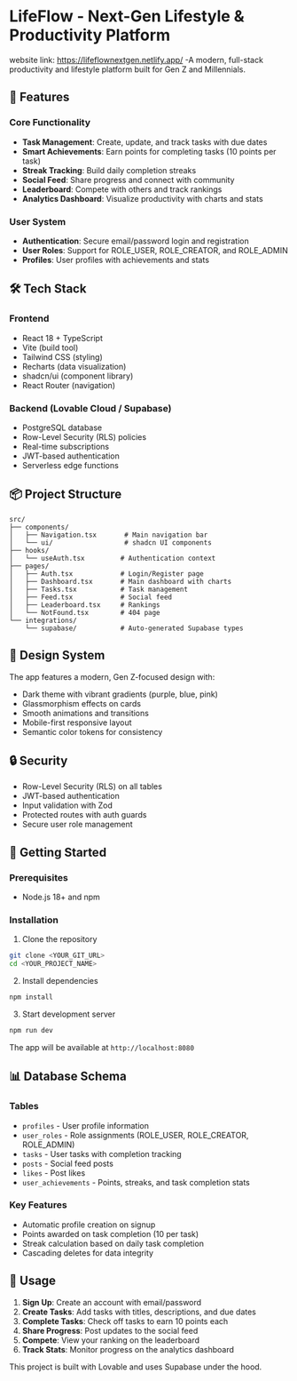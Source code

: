 # LifeFlow - Next-Gen Lifestyle & Productivity Platform
website link: https://lifeflownextgen.netlify.app/
   -A modern, full-stack productivity and lifestyle platform built for Gen Z and Millennials.

## 🚀 Features

### Core Functionality
- **Task Management**: Create, update, and track tasks with due dates
- **Smart Achievements**: Earn points for completing tasks (10 points per task)
- **Streak Tracking**: Build daily completion streaks
- **Social Feed**: Share progress and connect with community
- **Leaderboard**: Compete with others and track rankings
- **Analytics Dashboard**: Visualize productivity with charts and stats

### User System
- **Authentication**: Secure email/password login and registration
- **User Roles**: Support for ROLE_USER, ROLE_CREATOR, and ROLE_ADMIN
- **Profiles**: User profiles with achievements and stats

## 🛠️ Tech Stack

### Frontend
- React 18 + TypeScript
- Vite (build tool)
- Tailwind CSS (styling)
- Recharts (data visualization)
- shadcn/ui (component library)
- React Router (navigation)

### Backend (Lovable Cloud / Supabase)
- PostgreSQL database
- Row-Level Security (RLS) policies
- Real-time subscriptions
- JWT-based authentication
- Serverless edge functions

## 📦 Project Structure

```
src/
├── components/
│   ├── Navigation.tsx       # Main navigation bar
│   └── ui/                  # shadcn UI components
├── hooks/
│   └── useAuth.tsx         # Authentication context
├── pages/
│   ├── Auth.tsx            # Login/Register page
│   ├── Dashboard.tsx       # Main dashboard with charts
│   ├── Tasks.tsx           # Task management
│   ├── Feed.tsx            # Social feed
│   ├── Leaderboard.tsx     # Rankings
│   └── NotFound.tsx        # 404 page
└── integrations/
    └── supabase/           # Auto-generated Supabase types
```

## 🎨 Design System

The app features a modern, Gen Z-focused design with:
- Dark theme with vibrant gradients (purple, blue, pink)
- Glassmorphism effects on cards
- Smooth animations and transitions
- Mobile-first responsive layout
- Semantic color tokens for consistency

## 🔒 Security

- Row-Level Security (RLS) on all tables
- JWT-based authentication
- Input validation with Zod
- Protected routes with auth guards
- Secure user role management

## 🚀 Getting Started

### Prerequisites
- Node.js 18+ and npm

### Installation

1. Clone the repository
```bash
git clone <YOUR_GIT_URL>
cd <YOUR_PROJECT_NAME>
```

2. Install dependencies
```bash
npm install
```

3. Start development server
```bash
npm run dev
```

The app will be available at `http://localhost:8080`

## 📊 Database Schema

### Tables
- `profiles` - User profile information
- `user_roles` - Role assignments (ROLE_USER, ROLE_CREATOR, ROLE_ADMIN)
- `tasks` - User tasks with completion tracking
- `posts` - Social feed posts
- `likes` - Post likes
- `user_achievements` - Points, streaks, and task completion stats

### Key Features
- Automatic profile creation on signup
- Points awarded on task completion (10 per task)
- Streak calculation based on daily task completion
- Cascading deletes for data integrity

## 🎯 Usage

1. **Sign Up**: Create an account with email/password
2. **Create Tasks**: Add tasks with titles, descriptions, and due dates
3. **Complete Tasks**: Check off tasks to earn 10 points each
4. **Share Progress**: Post updates to the social feed
5. **Compete**: View your ranking on the leaderboard
6. **Track Stats**: Monitor progress on the analytics dashboard



This project is built with Lovable and uses Supabase under the hood.
